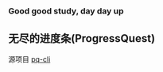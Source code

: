 ### Good good study, day day up

## 无尽的进度条(ProgressQuest)
源项目 [pq-cli](https://github.com/rr-/pq-cli "ProgressQuest Python 版")

